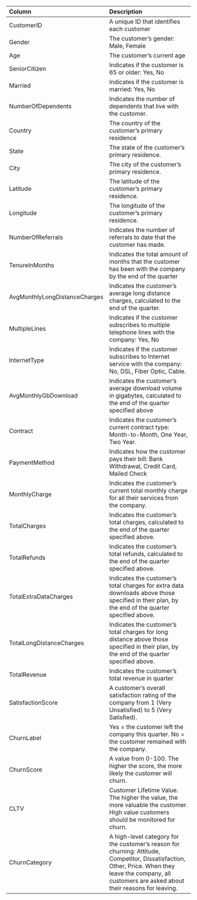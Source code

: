 Column|Description|
:-|:-|
CustomerID|A unique ID that identifies each customer
Gender|The customer’s gender: Male, Female
Age|The customer’s current age
SeniorCitizen|Indicates if the customer is 65 or older: Yes, No
Married|Indicates if the customer is married: Yes, No
NumberOfDependents|Indicates the number of dependents that live with the customer.
Country|The country of the customer’s primary residence
State|The state of the customer’s primary residence.
City|The city of the customer’s primary residence.
Latitude|The latitude of the customer’s primary residence.
Longitude|The longitude of the customer’s primary residence.
NumberOfReferrals|Indicates the number of referrals to date that the customer has made.
TenureInMonths|Indicates the total amount of months that the customer has been with the company by the end of the quarter
AvgMonthlyLongDistanceCharges|Indicates the customer’s average long distance charges, calculated to the end of the quarter.
MultipleLines|Indicates if the customer subscribes to multiple telephone lines with the company: Yes, No
InternetType|Indicates if the customer subscribes to Internet service with the company: No, DSL, Fiber Optic, Cable.
AvgMonthlyGbDownload|Indicates the customer’s average download volume in gigabytes, calculated to the end of the quarter specified above
Contract|Indicates the customer’s current contract type: Month-to-Month, One Year, Two Year.
PaymentMethod|Indicates how the customer pays their bill: Bank Withdrawal, Credit Card, Mailed Check
MonthlyCharge|Indicates the customer’s current total monthly charge for all their services from the company.
TotalCharges|Indicates the customer’s total charges, calculated to the end of the quarter specified above.
TotalRefunds|Indicates the customer’s total refunds, calculated to the end of the quarter specified above.
TotalExtraDataCharges|Indicates the customer’s total charges for extra data downloads above those specified in their plan, by the end of the quarter specified above.
TotalLongDistanceCharges|Indicates the customer’s total charges for long distance above those specified in their plan, by the end of the quarter specified above.
TotalRevenue|Indicates the customer’s total revenue in quarter
SatisfactionScore|A customer’s overall satisfaction rating of the company from 1 (Very Unsatisfied) to 5 (Very Satisfied).
ChurnLabel|Yes = the customer left the company this quarter. No = the customer remained with the company.
ChurnScore|A value from 0-100. The higher the score, the more likely the customer will churn.
CLTV|Customer Lifetime Value. The higher the value, the more valuable the customer. High value customers should be monitored for churn.
ChurnCategory|A high-level category for the customer’s reason for churning: Attitude, Competitor, Dissatisfaction, Other, Price. When they leave the company, all customers are asked about their reasons for leaving.